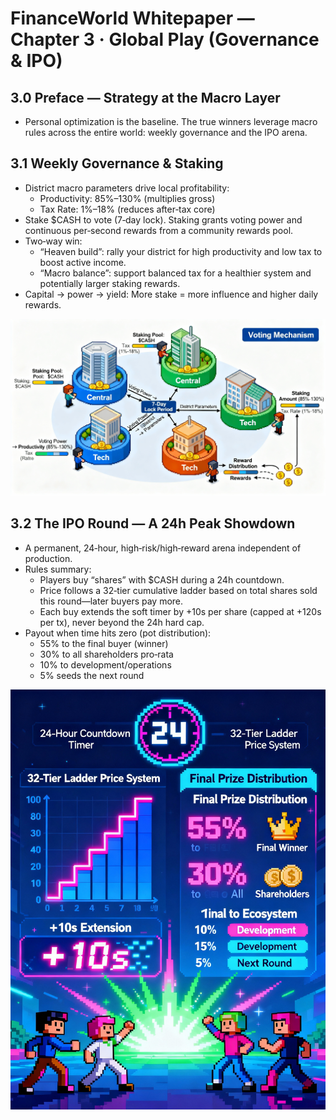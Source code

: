 # FinanceWorld Whitepaper — Chapter 3 · Global Play (Governance & IPO)

## 3.0 Preface — Strategy at the Macro Layer
- Personal optimization is the baseline. The true winners leverage macro rules across the entire world: weekly governance and the IPO arena.

## 3.1 Weekly Governance & Staking
- District macro parameters drive local profitability:
  - Productivity: 85%–130% (multiplies gross)
  - Tax Rate: 1%–18% (reduces after‑tax core)
- Stake $CASH to vote (7‑day lock). Staking grants voting power and continuous per‑second rewards from a community rewards pool.
- Two‑way win:
  - “Heaven build”: rally your district for high productivity and low tax to boost active income.
  - “Macro balance”: support balanced tax for a healthier system and potentially larger staking rewards.
- Capital → power → yield: More stake = more influence and higher daily rewards.

![Figure 4 — Weekly Governance](./weekly-governance.jpg)

## 3.2 The IPO Round — A 24h Peak Showdown
- A permanent, 24‑hour, high‑risk/high‑reward arena independent of production.
- Rules summary:
  - Players buy “shares” with $CASH during a 24h countdown.
  - Price follows a 32‑tier cumulative ladder based on total shares sold this round—later buyers pay more.
  - Each buy extends the soft timer by +10s per share (capped at +120s per tx), never beyond the 24h hard cap.
- Payout when time hits zero (pot distribution):
  - 55% to the final buyer (winner)
  - 30% to all shareholders pro‑rata
  - 10% to development/operations
  - 5% seeds the next round

![Figure 5 — IPO Round](./ipo-round.jpg)

